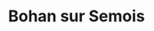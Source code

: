 ---
ref: sol-121-0011
title: ["Bohan sur Semois"]
author_name: ["unknown author"]
publisher: ["Lucien de Meyer Éditeur"]
year: y1958
circa: true
origin: ["Belgium"]
formats: ["brochure"]
disciplines: ["graphic-design"]
tags: ["Expo 58"]
layout: artifact
status: ["scan"]
published: false
int_published: false
image_count:
date_added: 2023-06-16
batch: 58/belgium/1
---